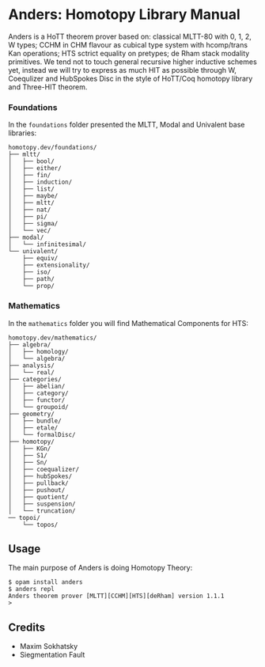# Anders: Homotopy Library Manual

Anders is a HoTT theorem prover based on: classical MLTT-80 with 0, 1, 2, W types;
CCHM in CHM flavour as cubical type system with hcomp/trans Kan operations;
HTS sctrict equality on pretypes; de Rham stack modality primitives.
We tend not to touch general recursive higher inductive schemes yet,
instead we will try to express as much HIT as possible through W,
Coequlizer and HubSpokes Disc in the style of HoTT/Coq homotopy library and Three-HIT theorem.

### Foundations

In the `foundations` folder presented the MLTT, Modal and Univalent base libraries:

```
homotopy.dev/foundations/
├── mltt/
│   ├── bool/
│   ├── either/
│   ├── fin/
│   ├── induction/
│   ├── list/
│   ├── maybe/
│   ├── mltt/
│   ├── nat/
│   ├── pi/
│   ├── sigma/
│   └── vec/
├── modal/
│   └── infinitesimal/
└── univalent/
    ├── equiv/
    ├── extensionality/
    ├── iso/
    ├── path/
    └── prop/
```

### Mathematics

In the `mathematics` folder you will find Mathematical Components for HTS:

```
homotopy.dev/mathematics/
├── algebra/
│   ├── homology/
│   └── algebra/
├── analysis/
│   └── real/
├── categories/
│   ├── abelian/
│   ├── category/
│   ├── functor/
│   └── groupoid/
├── geometry/
│   ├── bundle/
│   ├── etale/
│   └── formalDisc/
├── homotopy/
│   ├── KGn/
│   ├── S1/
│   ├── Sn/
│   ├── coequalizer/
│   ├── hubSpokes/
│   ├── pullback/
│   ├── pushout/
│   ├── quotient/
│   ├── suspension/
│   └── truncation/
── topoi/
    └── topos/
```

## Usage

The main purpose of Anders is doing Homotopy Theory:

```
$ opam install anders
$ anders repl
Anders theorem prover [MLTT][CCHM][HTS][deRham] version 1.1.1
>
```

## Credits

* Maxim Sokhatsky
* Siegmentation Fault

